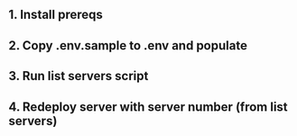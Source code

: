 ## 1. Install prereqs
## 2. Copy .env.sample to .env and populate
## 3. Run list servers script
## 4. Redeploy server with server number (from list servers)


